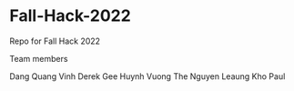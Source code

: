 # Fall-Hack-2022

Repo for Fall Hack 2022

Team members

Dang Quang Vinh
Derek Gee
Huynh Vuong The Nguyen
Leaung Kho Paul

